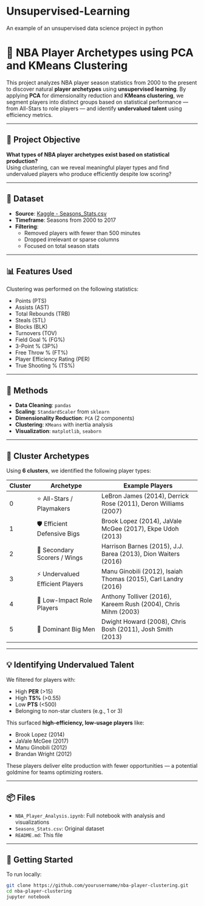 # Unsupervised-Learning
An example of an unsupervised data science project in python

# 🏀 NBA Player Archetypes using PCA and KMeans Clustering

This project analyzes NBA player season statistics from 2000 to the present to discover natural **player archetypes** using **unsupervised learning**. By applying **PCA** for dimensionality reduction and **KMeans clustering**, we segment players into distinct groups based on statistical performance — from All-Stars to role players — and identify **undervalued talent** using efficiency metrics.

---

## 🎯 Project Objective

**What types of NBA player archetypes exist based on statistical production?**  
Using clustering, can we reveal meaningful player types and find undervalued players who produce efficiently despite low scoring?

---

## 📁 Dataset

- **Source**: [Kaggle - Seasons_Stats.csv](https://www.kaggle.com/datasets/drgilermo/nba-players-stats)
- **Timeframe**: Seasons from 2000 to 2017
- **Filtering**:
  - Removed players with fewer than 500 minutes
  - Dropped irrelevant or sparse columns
  - Focused on total season stats

---

## 📊 Features Used

Clustering was performed on the following statistics:
- Points (PTS)
- Assists (AST)
- Total Rebounds (TRB)
- Steals (STL)
- Blocks (BLK)
- Turnovers (TOV)
- Field Goal % (FG%)
- 3-Point % (3P%)
- Free Throw % (FT%)
- Player Efficiency Rating (PER)
- True Shooting % (TS%)

---

## 🧠 Methods

- **Data Cleaning**: `pandas`
- **Scaling**: `StandardScaler` from `sklearn`
- **Dimensionality Reduction**: `PCA` (2 components)
- **Clustering**: `KMeans` with inertia analysis
- **Visualization**: `matplotlib`, `seaborn`

---

## 🔎 Cluster Archetypes

Using **6 clusters**, we identified the following player types:

| Cluster | Archetype | Example Players |
|---------|-----------|-----------------|
| 0 | ⭐ All-Stars / Playmakers | LeBron James (2014), Derrick Rose (2011), Deron Williams (2007) |
| 1 | 🛡️ Efficient Defensive Bigs | Brook Lopez (2014), JaVale McGee (2017), Ekpe Udoh (2013) |
| 2 | 🎯 Secondary Scorers / Wings | Harrison Barnes (2015), J.J. Barea (2013), Dion Waiters (2016) |
| 3 | ⚡ Undervalued Efficient Players | Manu Ginobili (2012), Isaiah Thomas (2015), Carl Landry (2016) |
| 4 | 🔁 Low-Impact Role Players | Anthony Tolliver (2016), Kareem Rush (2004), Chris Mihm (2003) |
| 5 | 🧱 Dominant Big Men | Dwight Howard (2008), Chris Bosh (2011), Josh Smith (2013) |

---

## 💡 Identifying Undervalued Talent

We filtered for players with:
- High **PER** (>15)
- High **TS%** (>0.55)
- Low **PTS** (<500)
- Belonging to non-star clusters (e.g., 1 or 3)

This surfaced **high-efficiency, low-usage players** like:
- Brook Lopez (2014)
- JaVale McGee (2017)
- Manu Ginobili (2012)
- Brandan Wright (2012)

These players deliver elite production with fewer opportunities — a potential goldmine for teams optimizing rosters.

---

## 📦 Files

- `NBA_Player_Analysis.ipynb`: Full notebook with analysis and visualizations
- `Seasons_Stats.csv`: Original dataset
- `README.md`: This file

---

## 🚀 Getting Started

To run locally:

```bash
git clone https://github.com/yourusername/nba-player-clustering.git
cd nba-player-clustering
jupyter notebook
